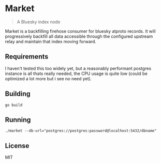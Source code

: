 # Market

> A Bluesky index node

Market is a backfilling firehose consumer for bluesky atproto records. It will
progressively backfill all data accessible through the configured upstream
relay and maintain that index moving forward.

## Requirements

I haven't tested this too widely yet, but a reasonably performant postgres
instance is all thats really needed, the CPU usage is quite low (could be
optimized a lot more but i see no need yet).

## Building

```
go build
```

## Running

```
./market --db-url="postgres://postgres:password@localhost:5432/dbname"
```

## License

MIT
